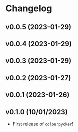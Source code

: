 # Changelog

<!--next-version-placeholder-->

## v0.0.5 (2023-01-29)


## v0.0.4 (2023-01-29)


## v0.0.3 (2023-01-29)


## v0.0.2 (2023-01-27)


## v0.0.1 (2023-01-26)


## v0.1.0 (10/01/2023)

- First release of `colourpycker`!
